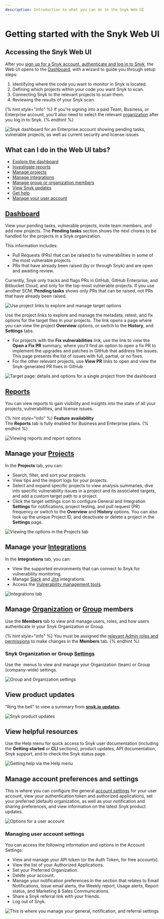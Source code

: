 ```yaml
---
description: Introduction to what you can do in the Snyk Web UI
---
```


# Getting started with the Snyk Web UI

## Accessing the Snyk Web UI

After you [sign up for a Snyk account, authenticate and log in to Snyk](../getting-started/), the Web UI opens to the [Dashboard](broken-reference/), with a wizard to guide you through setup steps:

1. Identifying where the code you want to monitor in Snyk is located.
2. Defining which projects within your code you want Snyk to scan.
3. Connecting Snyk to the relevant projects to scan them.
4. Reviewing the results of your Snyk scan.

{% hint style="info" %}
If you're signing into a paid Team, Business, or Enterprise account, you'll also need to select the relevant [organization](../introducing-snyk/snyks-core-concepts/groups-organizations-and-users.md) after you log in to Snyk.
{% endhint %}

![Snyk dashboard for an Enterprise account showing pending tasks, vulnerable projects, as well as current security and license issues](<../.gitbook/assets/image (45).png>)

## What can I do in the Web UI tabs?

* [Explore the dashboard](getting-started-with-the-snyk-web-ui.md#dashboard)
* [Investigate reports](getting-started-with-the-snyk-web-ui.md#reports)
* [Manage projects](getting-started-with-the-snyk-web-ui.md#manage-your-projects)
* [Manage integrations](getting-started-with-the-snyk-web-ui.md#manage-your-integrations)
* [Manage group or organization members](getting-started-with-the-snyk-web-ui.md#manage-organization-or-group-members)
* [View Snyk updates](getting-started-with-the-snyk-web-ui.md#view-product-updates)
* [Get help](getting-started-with-the-snyk-web-ui.md#view-helpful-resources)
* [Manage your user account](getting-started-with-the-snyk-web-ui.md#manage-account-preferences-and-settings)

## [Dashboard](broken-reference/)

View your pending tasks, vulnerable projects, invite team members, and add new projects. The **Pending tasks** section shows the next chores to be handled for the projects in a Snyk organization.

This information includes:

* Pull Requests (PRs) that can be raised to fix vulnerabilities in some of the most vulnerable projects.
* PRs that have already been raised (by or through Snyk) and are open and awaiting review.

Currently, Snyk only tracks and flags PRs in GitHub, GitHub Enterprise, and Bitbucket Cloud, and only for the top-most vulnerable projects. If you use another SCM, **Pending tasks** shows only PRs that can be raised, not PRs that have already been raised.

![Use project links to explore and manage target options](<../.gitbook/assets/image (132).png>)

Use the project links to explore and manage the metadata, retest, and fix options for the target files in your projects. The link opens a page where you can view the project **Overview** options, or switch to the **History**, and **Settings** tabs.

* For projects with the **Fix vulnerabilities** link, use the link to view the **Open a Fix PR** summary, where you'll find an option to open a fix PR to implement the upgrades and patches in GitHub that address the issues.\
  This page presents the list of issues with full, partial, or no fixes.
* For the other relevant projects, use **View PR** links to open and view the Snyk-generated PR fixes in GitHub.

![Target page: details and options for a single project from the dashboard](<../.gitbook/assets/dockerfile\_fix\_vulnerabilities (1) (1) (1) (1) (1) (1) (1) (1) (1) (1) (1) (1) (1) (1) (2).gif>)

## [**Reports**](https://docs.snyk.io/features/reports)

You can view reports to gain visibility and insights into the state of all your projects, vulnerabilities, and license issues.

{% hint style="info" %}
**Feature availability**\
The **Reports** tab is fully enabled for Business and Enterprise plans.
{% endhint %}

![Viewing reports and report options](../.gitbook/assets/reports.gif)

## **Manage your** [**Projects**](https://docs.snyk.io/getting-started/introduction-to-snyk-projects#projects)

In the **Projects** tab, you can:

* Search, filter, and sort your projects.
* View tips and the import logs for your projects.
* Select and expand specific projects to view analysis summaries, dive into specific vulnerability issues in a project and its associated targets, and add a custom target path to a project.
* Click the target settings icon to configure General and Integration **Settings** for notifications, project testing, and pull request (PR) frequency or switch to the **Overview** and **History** options. You can also look up the unique Project ID, and deactivate or delete a project in the **Settings** page.

![Viewing the options in the Projects tab](../.gitbook/assets/projects\_tab-options.gif)

## **Manage your** [**Integrations**](https://docs.snyk.io/integrations)

In the **Integrations** tab, you can:

* View the supported environments that can connect to Snyk for vulnerability monitoring.
* Manage [Slack](https://docs.snyk.io/integrations/notifications-ticketing-system-integrations/slack-integration) and [Jira](https://docs.snyk.io/integrations/notifications-ticketing-system-integrations/jira) integrations.
* Access the [Vulnerability management tools](https://docs.snyk.io/integrations/vulnerability-management-tools).

![Integrations tab](<../.gitbook/assets/image (157) (1).png>)

## Manage [Organization](https://docs.snyk.io/features/user-and-group-management/managing-users-and-permissions/manage-users-in-your-organizations) or [Group](https://docs.snyk.io/features/user-and-group-management/managing-users-and-permissions/manage-users-in-your-organizations-1) members

Use the **Members** tab to view and manage users, roles, and how users authenticate in your Snyk Organization or Group.

{% hint style="info" %}
You must be assigned the [relevant Admin roles and permissions](https://docs.snyk.io/features/user-and-group-management/managing-users-and-permissions/managing-permissions) to make changes in the **Members** tab.
{% endhint %}

### Snyk Organization or Group [Settings](https://docs.snyk.io/introducing-snyk/snyks-core-concepts/snyk-settings)

Use the <img src="../.gitbook/assets/cog_icon.png" alt="" data-size="line"> menus to view and manage your Organization (team) or Group (company-wide) settings.

![Group and Organization settings](<../.gitbook/assets/image (143).png>)

## View product updates

"Ring the bell" to view a summary from [**snyk.io updates**](https://updates.snyk.io/).

![Snyk product updates](<../.gitbook/assets/image (78) (1).png>)

## View helpful resources

Use the Help menu for quick access to Snyk user documentation (including the **Getting started** or **CLI** sections), product updates, API documentation, Snyk support, and to check the Snyk status page.

![Getting help via the Help menu](<../.gitbook/assets/image (35).png>)

## Manage account preferences and settings

This is where you can configure the general [account settings](https://app.snyk.io/account) for your user account, view your authentication token and authorized applications, set your preferred (default) organization, as well as your notification and sharing preferences, and view information on the latest Snyk product updates.

![Options for a user account](<../.gitbook/assets/image (120) (1) (1).png>)

### Managing user **account settings**

You can access the following information and options in the Account Settings:

* View and manage your API token (or the Auth Token, for free accounts).
* View the list of your Authorized Applications.
* Set your Preferred Organization.
* Delete your account.
* Manage your notification preferences in the section that relates to Email Notifications, Issue email alerts, the Weekly report, Usage alerts, Report status, and Marketing & Sales Communications.
* Share a Snyk referral link with your friends.
* Log out of Snyk.

![This is where you manage your general, notification, and referral settings](../.gitbook/assets/user-account\_settings.gif)
